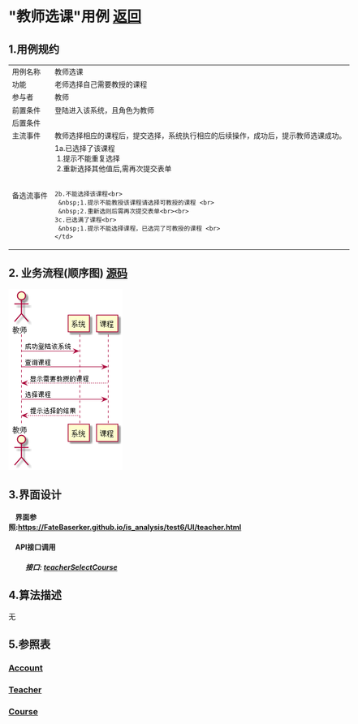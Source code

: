 # "教师选课"用例 <a href="https://github.com/FateBerserker/is_analysis/tree/master/test6">返回</a>
## 1.用例规约
<table cellspacing="0" style="width:900px;">
<tr>
	<td>用例名称</td>
	<td>教师选课</td>	
</tr>
<tr>
	<td>功能</td>
	<td>老师选择自己需要教授的课程</td>	
</tr>
<tr>
	<td>参与者</td>
	<td>教师</td>	
</tr>
<tr>
	<td>前置条件</td>
	<td>登陆进入该系统，且角色为教师</td>	
</tr>
<tr>
	<td>后置条件</td>
	<td></td>	
</tr>
<tr>
	<td>主流事件</td>
	<td>
	教师选择相应的课程后，提交选择，系统执行相应的后续操作，成功后，提示教师选课成功。
	</td>	
</tr>
<tr>
	<td>备选流事件</td>
	<td>
	1a.已选择了该课程 <br> 
	 &nbsp;1.提示不能重复选择 <br>    
	 &nbsp;2.重新选择其他值后,需再次提交表单<br><br>

	2b.不能选择该课程<br>
	 &nbsp;1.提示不能教授该课程请选择可教授的课程 <br>    
	 &nbsp;2.重新选则后需再次提交表单<br><br>
	3c.已选满了课程<br>
	 &nbsp;1.提示不能选择课程，已选完了可教授的课程 <br>
	</td>	
</tr>
	
</table>		


## 2. 业务流程(顺序图)  <a href="../teacherSelectCourse.puml">源码</a>

<img src="../images/teacherSelectCourse.png"/>


## 3.界面设计
#### &nbsp;&nbsp;&nbsp;&nbsp;界面参照:<a href="https://FateBaserker.github.io/is_analysis/test6/UI/teacher.html">https://FateBaserker.github.io/is_analysis/test6/UI/teacher.html</a>
#### &nbsp;&nbsp;&nbsp;&nbsp;API接口调用
##### &nbsp;&nbsp;&nbsp;&nbsp;&nbsp;&nbsp;&nbsp;&nbsp;&nbsp;&nbsp;接口: <a href="../接口/teacherSelectCourse.md">teacherSelectCourse</a>

## 4.算法描述
无

## 5.参照表
### <a href="../数据库表设计.md#account">Account</a>
### <a href="../数据库表设计.md#teacher">Teacher</a>
### <a href="../数据库表设计.md#course">Course</a>

